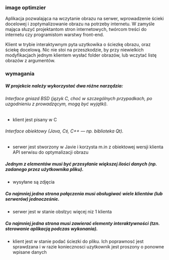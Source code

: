 ### image optimzier

Aplikacja pozwalająca na wczytanie obrazu na serwer, wprowadzenie ścieki docelowej i zoptymalizowanie obrazu na potrzeby internetu. W zamyśle mająca słuzyć projektantom stron internetowych, twórcom treści do internetu czy programistom warstwy front-end.

Klient w trybie interaktywnym pyta uzytkowika o ściezkę obrazu, oraz ściekę docelową. Nic nie stoi na przeszkodzie, by przy niewielkich modyfikacjach jednym klientem wysłać folder obrazów, lub wczytać listę obrazów z argumentów.

### wymagania
##### W projekcie należy wykorzystać dwa różne narzędzia:
###### Interface gniazd BSD (język C, choć w szczególnych przypadkach, po uzgodnieniu z prowadzącym, mogą być wyjątki).
- klient jest pisany w C
###### Interface obiektowy (Java, C♯, C++ — np. biblioteka Qt).
- serwer jest stworzony w Javie i korzysta m.in z obiektowej wersji klienta API serwisu do optymalizacji obrazu
##### Jednym z elementów musi być przesyłanie większej ilości danych (np. zadanego przez użytkownika pliku).
- wysyłane są zdjęcia
##### Co najmniej jedna strona połączenia musi obsługiwać wiele klientów (lub serwerów) jednocześnie.
- serwer jest w stanie obsłzyc więcej niz 1 klienta
##### Co najmniej jedna strona musi zawierać elementy interaktywności (tzn. sterowanie aplikacją podczas wykonania).
- klient jest w stanie podać ściezki do pliku. Ich poprawnosć jest sprawdzana i w razie koniecznosci uzytkownik jest proszony o ponowne wpisane danych

